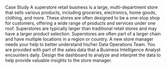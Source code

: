 Case Study
A superstore retail business is a large, multi-department store that sells various products, including groceries, electronics, home goods, clothing, and more. These stores are often designed to be a one-stop shop for customers, offering a wide range of products and services under one roof. Superstores are typically larger than traditional retail stores and may have a larger product selection. Superstores are often part of a larger chain and have multiple locations in a region or country.
A new store manager needs your help to better understand his/her Data Operations Team. You are provided with part of the sales data that a Business Intelligence Analyst encounters daily. Design the dashboard to analyze and interpret the data to help provide valuable insights to the store manager.
